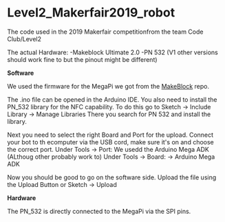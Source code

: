 # Level2_Makerfair2019_robot
The code used in the 2019 Makerfair competitionfrom the team Code Club/Level2

The actual Hardware:
-Makeblock Ultimate 2.0
-PN 532 (V1 other versions should work fine to but the pinout might be different)

**Software**

We used the firmware for the MegaPi we got from the [MakeBlock](https://github.com/Makeblock-official/Makeblock-Libraries/blob/master/examples/Firmware_for_MegaPi/Firmware_for_MegaPi.ino) repo.

The .ino file can be opened in the Arduino IDE.
You also need to install the PN_532 library for the NFC capability.
To do this go to Sketch -> Include Library -> Manage Libraries  There you search for PN 532 and install the library.

Next you need to select the right Board and Port for the upload.
Connect your bot to th ecomputer via the USB cord, make sure it's on and choose the correct port.
Under Tools -> Port: 
We usedd the Arduino Mega ADK (ALthoug other probably work to)
Under Tools -> Board: -> Arduino Mega ADK

Now you should be good to go on the software side.
Upload the file using the Upload Button or Sketch -> Upload

**Hardware**

The PN_532 is directly connected to the MegaPi via the SPI pins.
